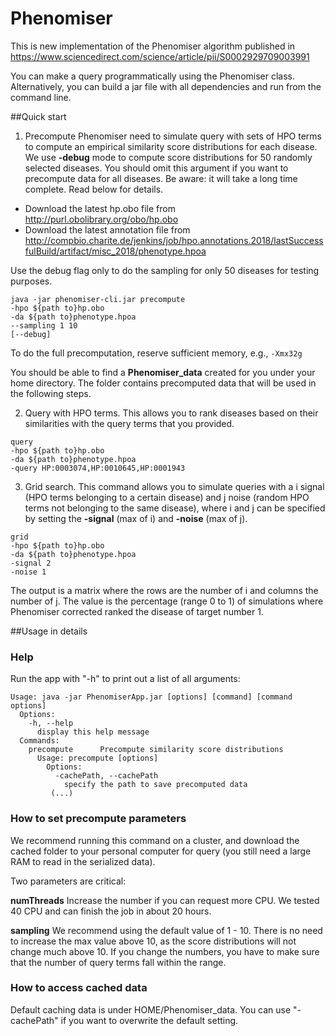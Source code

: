 # Phenomiser

This is new implementation of the Phenomiser algorithm published in https://www.sciencedirect.com/science/article/pii/S0002929709003991

You can make a query programmatically using the Phenomiser class. Alternatively, you can build a jar file with all dependencies and run from the command line.


##Quick start

1. Precompute 
Phenomiser need to simulate query with sets of HPO terms to compute an empirical similarity score distributions for each disease. 
We use **-debug** mode to compute score distributions for 50 randomly selected diseases. 
You should omit this argument if you want to precompute data for all diseases. Be aware: it will take a long time complete. 
Read below for details. 
- Download the latest hp.obo file from http://purl.obolibrary.org/obo/hp.obo
- Download the latest annotation file from http://compbio.charite.de/jenkins/job/hpo.annotations.2018/lastSuccessfulBuild/artifact/misc_2018/phenotype.hpoa

Use the debug flag only to do the sampling for only 50 diseases for testing purposes.

```
java -jar phenomiser-cli.jar precompute
-hpo ${path to}hp.obo
-da ${path to}phenotype.hpoa
--sampling 1 10
[--debug]
```

To do the full precomputation, reserve sufficient memory, e.g., ``-Xmx32g``

You should be able to find a **Phenomiser_data** created for you under your home directory. The folder contains precomputed data that will be used in the following steps.

2. Query with HPO terms. This allows you to rank diseases based on their similarities with the query terms that you provided.

```
query
-hpo ${path to}hp.obo
-da ${path to}phenotype.hpoa
-query HP:0003074,HP:0010645,HP:0001943
```

3. Grid search. This command allows you to simulate queries with a i signal (HPO terms belonging to a certain disease) and j noise (random HPO terms not belonging to the same disease), where i and j can be specified by setting the **-signal** (max of i) and **-noise** (max of j).

```
grid
-hpo ${path to}hp.obo
-da ${path to}phenotype.hpoa
-signal 2
-noise 1
```

The output is a matrix where the rows are the number of i and columns the number of j. The value is the percentage (range 0 to 1) of simulations where Phenomiser corrected ranked the disease of target number 1. 

##Usage in details

### Help

Run the app with "-h" to print out a list of all arguments:

```
Usage: java -jar PhenomiserApp.jar [options] [command] [command options]
  Options:
    -h, --help
      display this help message
  Commands:
    precompute      Precompute similarity score distributions
      Usage: precompute [options]
        Options:
          -cachePath, --cachePath
            specify the path to save precomputed data
         (...)
```

### How to set precompute parameters 

We recommend running this command on a cluster, and download the cached folder to your personal computer for query (you still need a large RAM to read in the serialized data).

Two parameters are critical: 

**numThreads** Increase the number if you can request more CPU. We tested 40 CPU and can finish the job in about 20 hours.

**sampling** We recommend using the default value of 1 - 10. There is no need to increase the max value above 10, as the score distributions will not change much above 10. If you change the numbers, you have to make sure that the number of query terms fall within the range.

### How to access cached data

Default caching data is under HOME/Phenomiser_data. You can use "-cachePath" if you want to overwrite the default setting.
